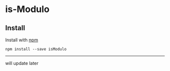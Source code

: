 # is-Modulo

## Install

Install with [npm](https://www.npmjs.com/)
```
npm install --save isModulo
```
---
will update later
